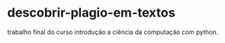 # descobrir-plagio-em-textos
trabalho final do curso introdução a ciência da computação com python.
